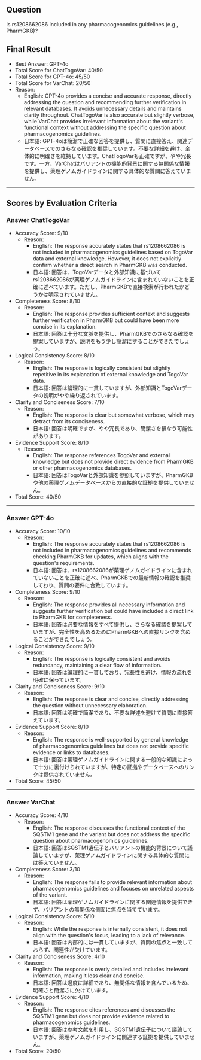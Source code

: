 ## Question

Is rs1208662086 included in any pharmacogenomics guidelines (e.g., PharmGKB)?

## Final Result

- Best Answer: GPT-4o
- Total Score for ChatTogoVar: 40/50
- Total Score for GPT-4o: 45/50
- Total Score for VarChat: 20/50
- Reason:
  - English: GPT-4o provides a concise and accurate response, directly addressing the question and recommending further verification in relevant databases. It avoids unnecessary details and maintains clarity throughout. ChatTogoVar is also accurate but slightly verbose, while VarChat provides irrelevant information about the variant's functional context without addressing the specific question about pharmacogenomics guidelines.
  - 日本語: GPT-4oは簡潔で正確な回答を提供し、質問に直接答え、関連データベースでのさらなる確認を推奨しています。不要な詳細を避け、全体的に明確さを維持しています。ChatTogoVarも正確ですが、やや冗長です。一方、VarChatはバリアントの機能的背景に関する無関係な情報を提供し、薬理ゲノムガイドラインに関する具体的な質問に答えていません。

---

## Scores by Evaluation Criteria

### Answer ChatTogoVar
- Accuracy Score: 9/10
  - Reason: 
    - English: The response accurately states that rs1208662086 is not included in pharmacogenomics guidelines based on TogoVar data and external knowledge. However, it does not explicitly confirm whether a direct search in PharmGKB was conducted.
    - 日本語: 回答は、TogoVarデータと外部知識に基づいてrs1208662086が薬理ゲノムガイドラインに含まれていないことを正確に述べています。ただし、PharmGKBで直接検索が行われたかどうかは明示されていません。
- Completeness Score: 8/10
  - Reason: 
    - English: The response provides sufficient context and suggests further verification in PharmGKB but could have been more concise in its explanation.
    - 日本語: 回答は十分な文脈を提供し、PharmGKBでのさらなる確認を提案していますが、説明をもう少し簡潔にすることができたでしょう。
- Logical Consistency Score: 8/10
  - Reason: 
    - English: The response is logically consistent but slightly repetitive in its explanation of external knowledge and TogoVar data.
    - 日本語: 回答は論理的に一貫していますが、外部知識とTogoVarデータの説明がやや繰り返されています。
- Clarity and Conciseness Score: 7/10
  - Reason: 
    - English: The response is clear but somewhat verbose, which may detract from its conciseness.
    - 日本語: 回答は明確ですが、やや冗長であり、簡潔さを損なう可能性があります。
- Evidence Support Score: 8/10
  - Reason: 
    - English: The response references TogoVar and external knowledge but does not provide direct evidence from PharmGKB or other pharmacogenomics databases.
    - 日本語: 回答はTogoVarと外部知識を参照していますが、PharmGKBや他の薬理ゲノムデータベースからの直接的な証拠を提供していません。
- Total Score: 40/50

---

### Answer GPT-4o
- Accuracy Score: 10/10
  - Reason: 
    - English: The response accurately states that rs1208662086 is not included in pharmacogenomics guidelines and recommends checking PharmGKB for updates, which aligns with the question's requirements.
    - 日本語: 回答は、rs1208662086が薬理ゲノムガイドラインに含まれていないことを正確に述べ、PharmGKBでの最新情報の確認を推奨しており、質問の要件に合致しています。
- Completeness Score: 9/10
  - Reason: 
    - English: The response provides all necessary information and suggests further verification but could have included a direct link to PharmGKB for completeness.
    - 日本語: 回答は必要な情報をすべて提供し、さらなる確認を提案していますが、完全性を高めるためにPharmGKBへの直接リンクを含めることができたでしょう。
- Logical Consistency Score: 9/10
  - Reason: 
    - English: The response is logically consistent and avoids redundancy, maintaining a clear flow of information.
    - 日本語: 回答は論理的に一貫しており、冗長性を避け、情報の流れを明確に保っています。
- Clarity and Conciseness Score: 9/10
  - Reason: 
    - English: The response is clear and concise, directly addressing the question without unnecessary elaboration.
    - 日本語: 回答は明確で簡潔であり、不要な詳述を避けて質問に直接答えています。
- Evidence Support Score: 8/10
  - Reason: 
    - English: The response is well-supported by general knowledge of pharmacogenomics guidelines but does not provide specific evidence or links to databases.
    - 日本語: 回答は薬理ゲノムガイドラインに関する一般的な知識によって十分に裏付けられていますが、特定の証拠やデータベースへのリンクは提供されていません。
- Total Score: 45/50

---

### Answer VarChat
- Accuracy Score: 4/10
  - Reason: 
    - English: The response discusses the functional context of the SQSTM1 gene and the variant but does not address the specific question about pharmacogenomics guidelines.
    - 日本語: 回答はSQSTM1遺伝子とバリアントの機能的背景について議論していますが、薬理ゲノムガイドラインに関する具体的な質問には答えていません。
- Completeness Score: 3/10
  - Reason: 
    - English: The response fails to provide relevant information about pharmacogenomics guidelines and focuses on unrelated aspects of the variant.
    - 日本語: 回答は薬理ゲノムガイドラインに関する関連情報を提供できず、バリアントの無関係な側面に焦点を当てています。
- Logical Consistency Score: 5/10
  - Reason: 
    - English: While the response is internally consistent, it does not align with the question's focus, leading to a lack of relevance.
    - 日本語: 回答は内部的には一貫していますが、質問の焦点と一致しておらず、関連性が欠けています。
- Clarity and Conciseness Score: 4/10
  - Reason: 
    - English: The response is overly detailed and includes irrelevant information, making it less clear and concise.
    - 日本語: 回答は過度に詳細であり、無関係な情報を含んでいるため、明確さと簡潔さに欠けています。
- Evidence Support Score: 4/10
  - Reason: 
    - English: The response cites references and discusses the SQSTM1 gene but does not provide evidence related to pharmacogenomics guidelines.
    - 日本語: 回答は参考文献を引用し、SQSTM1遺伝子について議論していますが、薬理ゲノムガイドラインに関連する証拠を提供していません。
- Total Score: 20/50
